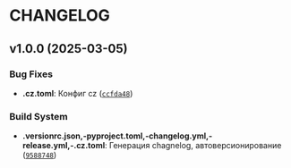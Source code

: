 # CHANGELOG


## v1.0.0 (2025-03-05)

### Bug Fixes

- **.cz.toml**: Конфиг cz
  ([`ccfda48`](https://github.com/Manshooo/telegram-wordcloud/commit/ccfda487d9070af749e94e9ff2f454d6ec026d65))

### Build System

- **.versionrc.json,-pyproject.toml,-changelog.yml,-release.yml,-.cz.toml**: Генерация chagnelog,
  автоверсионирование
  ([`9588748`](https://github.com/Manshooo/telegram-wordcloud/commit/9588748e04b03ccc4590dfdfa6dbbaa728c40f0a))
